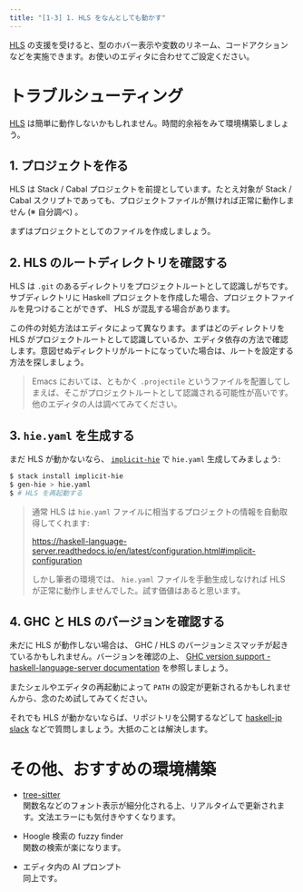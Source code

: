 ```yaml
---
title: "[1-3] 1. HLS をなんとしても動かす"
---
```


[HLS] の支援を受けると、型のホバー表示や変数のリネーム、コードアクションなどを実施できます。お使いのエディタに合わせてご設定ください。

# トラブルシューティング

[HLS] は簡単に動作しないかもしれません。時間的余裕をみて環境構築しましょう。

## 1. プロジェクトを作る

HLS は Stack / Cabal プロジェクトを前提としています。たとえ対象が Stack / Cabal スクリプトであっても、プロジェクトファイルが無ければ正常に動作しません (※ 自分調べ) 。

まずはプロジェクトとしてのファイルを作成しましょう。

## 2. HLS のルートディレクトリを確認する

HLS は `.git` のあるディレクトリをプロジェクトルートとして認識しがちです。サブディレクトリに Haskell プロジェクトを作成した場合、プロジェクトファイルを見つけることができず、 HLS が混乱する場合があります。

この件の対処方法はエディタによって異なります。まずはどのディレクトリを HLS がプロジェクトルートとして認識しているか、エディタ依存の方法で確認します。意図せぬディレクトリがルートになっていた場合は、ルートを設定する方法を探しましょう。

> Emacs においては、ともかく `.projectile` というファイルを配置してしまえば、そこがプロジェクトルートとして認識される可能性が高いです。他のエディタの人は調べてみてください。

## 3. `hie.yaml` を生成する

まだ HLS が動かないなら、 [`implicit-hie`] で `hie.yaml` 生成してみましょう:

```sh
$ stack install implicit-hie
$ gen-hie > hie.yaml
$ # HLS を再起動する
```

> 通常 HLS は `hie.yaml` ファイルに相当するプロジェクトの情報を自動取得してくれます:
>
> https://haskell-language-server.readthedocs.io/en/latest/configuration.html#implicit-configuration
>
> しかし筆者の環境では、 `hie.yaml` ファイルを手動生成しなければ HLS が正常に動作しませんでした。試す価値はあると思います。

## 4. GHC と HLS のバージョンを確認する

未だに HLS が動作しない場合は、 GHC / HLS のバージョンミスマッチが起きているかもしれません。バージョンを確認の上、 [GHC version support - haskell-language-server documentation](https://haskell-language-server.readthedocs.io/en/latest/support/ghc-version-support.html) を参照しましょう。

またシェルやエディタの再起動によって `PATH` の設定が更新されるかもしれませんから、念のため試してみてください。

それでも HLS が動かないならば、リポジトリを公開するなどして [haskell-jp slack] などで質問しましょう。大抵のことは解決します。

# その他、おすすめの環境構築

- [tree-sitter](https://tree-sitter.github.io/tree-sitter/)  
  関数名などのフォント表示が細分化される上、リアルタイムで更新されます。文法エラーにも気付きやすくなります。

- Hoogle 検索の fuzzy finder  
  関数の検索が楽になります。

- エディタ内の AI プロンプト  
  同上です。

[HLS]: https://github.com/haskell/haskell-language-server
[haskell-jp slack]: https://haskell.jp/signin-slack.html
[`implicit-hie`]: https://github.com/Avi-D-coder/implicit-hie

